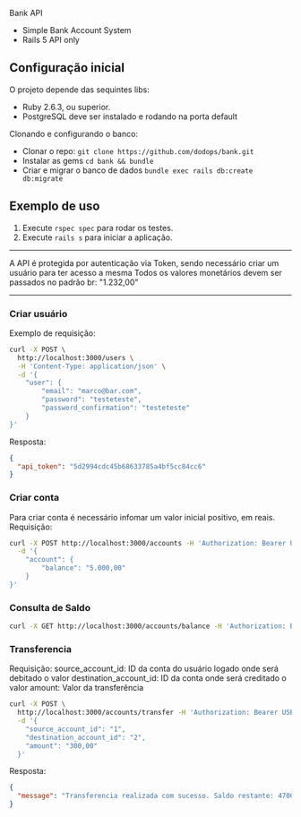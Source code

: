 Bank API

* Simple Bank Account System
* Rails 5 API only

## Configuração inicial

O projeto depende das sequintes libs:

* Ruby 2.6.3, ou superior.
* PostgreSQL deve ser instalado e rodando na porta default

Clonando e configurando o banco:

* Clonar o repo: `git clone https://github.com/dodops/bank.git`
* Instalar as gems `cd bank && bundle`
* Criar e migrar o banco de dados `bundle exec rails db:create db:migrate`

## Exemplo de uso

1. Execute `rspec spec` para rodar os testes.
2. Execute `rails s` para iniciar a aplicação. 

-------
A API é protegida por autenticação via Token, sendo necessário criar um usuário para ter acesso a mesma
Todos os valores monetários devem ser passados no padrão br: "1.232,00"

-------

### Criar usuário
Exemplo de requisição:
```bash
curl -X POST \
  http://localhost:3000/users \
  -H 'Content-Type: application/json' \
  -d '{
	"user": {
		"email": "marco@bar.com",
		"password": "testeteste",
		"password_confirmation": "testeteste"
	}
}'
```

Resposta:

```json
{
  "api_token": "5d2994cdc45b68633785a4bf5cc84cc6"
}
```

### Criar conta
Para criar conta é necessário infomar um valor inicial positivo, em reais.
Requisição:

```bash
curl -X POST http://localhost:3000/accounts -H 'Authorization: Bearer USER_TOKEN' -H 'Content-Type: application/json' \
  -d '{
	"account": {
		"balance": "5.000,00"
	}
}'
```

### Consulta de Saldo
```bash
curl -X GET http://localhost:3000/accounts/balance -H 'Authorization: Bearer USER_TOKEN' -H 'Content-Type: application/json' -d '{ "account_id": 1 }'
```

### Transferencia

Requisição:
source_account_id: ID da conta do usuário logado onde será debitado o valor
destination_account_id: ID da conta onde será creditado o valor
amount: Valor da transferência

```bash
curl -X POST \
  http://localhost:3000/accounts/transfer -H 'Authorization: Bearer USER_TOKEN' -H 'Content-Type: application/json' \
  -d '{
    "source_account_id": "1",
    "destination_account_id": "2",
    "amount": "300,00"
  }'
```

Resposta:
```json
{
  "message": "Transferencia realizada com sucesso. Saldo restante: 4700,00"
}
```
